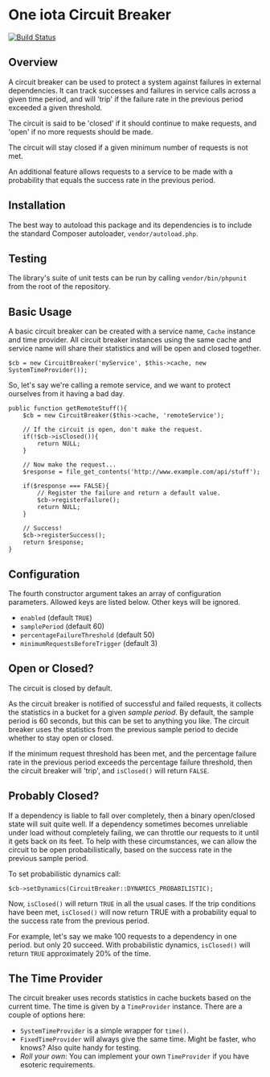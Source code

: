 One iota Circuit Breaker
========================
[![Build Status](https://travis-ci.org/itsoneiota/circuit-breaker.svg?branch=master)](https://travis-ci.org/itsoneiota/circuit-breaker)

Overview
--------
A circuit breaker can be used to protect a system against failures in external dependencies. It can track successes and failures in service calls across a given time period, and will 'trip' if the failure rate in the previous period exceeded a given threshold.

The circuit is said to be 'closed' if it should continue to make requests, and 'open' if no more requests should be made.

The circuit will stay closed if a given minimum number of requests is not met.

An additional feature allows requests to a service to be made with a probability that equals the success rate in the previous period.

Installation
------------
The best way to autoload this package and its dependencies is to include the standard Composer autoloader, `vendor/autoload.php`.

Testing
-------
The library's suite of unit tests can be run by calling `vendor/bin/phpunit` from the root of the repository.

Basic Usage
-----------

A basic circuit breaker can be created with a service name, `Cache` instance and time provider. All circuit breaker instances using the same cache and service name will share their statistics and will be open and closed together.

	$cb = new CircuitBreaker('myService', $this->cache, new SystemTimeProvider());

So, let's say we're calling a remote service, and we want to protect ourselves from it having a bad day.

	public function getRemoteStuff(){
		$cb = new CircuitBreaker($this->cache, 'remoteService');

		// If the circuit is open, don't make the request.
		if(!$cb->isClosed()){
			return NULL;
		}

		// Now make the request...
		$response = file_get_contents('http://www.example.com/api/stuff');

		if($response === FALSE){
			// Register the failure and return a default value.
			$cb->registerFailure();
			return NULL;
		}

		// Success!
		$cb->registerSuccess();
		return $response;
	}

Configuration
-------------
The fourth constructor argument takes an array of configuration parameters. Allowed keys are listed below. Other keys will be ignored.

- `enabled` (default `TRUE`)
- `samplePeriod` (default 60)
- `percentageFailureThreshold` (default 50)
- `minimumRequestsBeforeTrigger` (default 3)

Open or Closed?
---------------
The circuit is closed by default.

As the circuit breaker is notified of successful and failed requests, it collects the statistics in a bucket for a given _sample period_. By default, the sample period is 60 seconds, but this can be set to anything you like. The circuit breaker uses the statistics from the previous sample period to decide whether to stay open or closed.

If the minimum request threshold has been met, and the percentage failure rate in the previous period exceeds the percentage failure threshold, then the circuit breaker will 'trip', and `isClosed()` will return `FALSE`.

Probably Closed?
----------------

If a dependency is liable to fall over completely, then a binary open/closed state will suit quite well. If a dependency sometimes becomes unreliable under load without completely failing, we can throttle our requests to it until it gets back on its feet. To help with these circumstances, we can allow the circuit to be open probabilistically, based on the success rate in the previous sample period.

To set probabilistic dynamics call:

	$cb->setDynamics(CircuitBreaker::DYNAMICS_PROBABILISTIC);

Now, `isClosed()` will return `TRUE` in all the usual cases. If the trip conditions have been met, `isClosed()` will now return TRUE with a probability equal to the success rate from the previous period.

For example, let's say we make 100 requests to a dependency in one period. but only 20 succeed. With probabilistic dynamics, `isClosed()` will return `TRUE` approximately 20% of the time.

The Time Provider
-----------------
The circuit breaker uses records statistics in cache buckets based on the current time. The time is given by a `TimeProvider` instance. There are a couple of options here:

- `SystemTimeProvider` is a simple wrapper for `time()`.
- `FixedTimeProvider` will always give the same time. Might be faster, who knows? Also quite handy for testing.
- _Roll your own_: You can implement your own `TimeProvider` if you have esoteric requirements.
